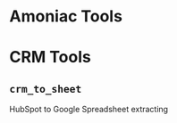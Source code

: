 Amoniac Tools
=============

# CRM Tools

## `crm_to_sheet`

HubSpot to Google Spreadsheet extracting

